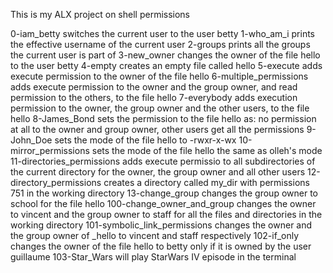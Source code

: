 This is my ALX project on shell permissions

0-iam_betty switches the current user to the user betty
1-who_am_i prints the effective username of the current user
2-groups prints all the groups the current user is part of
3-new_owner changes the owner of the file hello to the user betty
4-empty creates an empty file called hello
5-execute adds execute permission to the owner of the file hello
6-multiple_permissions adds execute permission to the owner and the group owner, and read permission to the others, to the file hello
7-everybody adds execution permission to the owner, the group owner and the other users, to the file hello
8-James_Bond sets the permission to the file hello as: no permission at all to the owner and group owner, other users get all the permissions
9-John_Doe sets the mode of the file hello to -rwxr-x-wx
10-mirror_permissions sets the mode of the file hello the same as olleh's mode
11-directories_permissions adds execute permissio to all subdirectories of the current directory for the owner, the group owner and all other users
12-directory_permissions creates a directory called my_dir with permissions 751 in the working directory
13-change_group changes the group owner to school for the file hello
100-change_owner_and_group changes the owner to vincent and the group owner to staff for all the files and directories in the working directory
101-symbolic_link_permissions changes the owner and the group owner of _hello to vincent and staff respectively
102-if_only changes the owner of the file hello to betty only if it is owned by the user guillaume
103-Star_Wars will play StarWars IV episode in the terminal